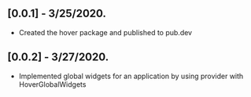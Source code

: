 ## [0.0.1] - 3/25/2020.
* Created the hover package and published to pub.dev

## [0.0.2] - 3/27/2020.
* Implemented global widgets for an application by using provider with HoverGlobalWidgets